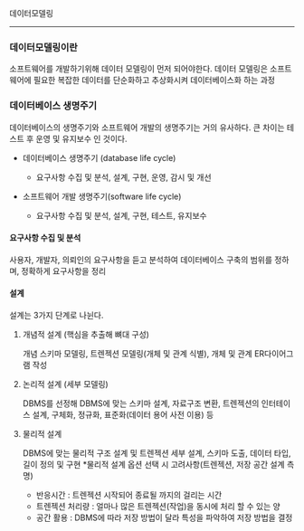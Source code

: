 데이터모델링

---

### 데이터모델링이란

소프트웨어를 개발하기위해 데이터 모델링이 먼저 되어야한다. 데이터 모델링은 소프트웨어에 필요한 복잡한 데이터를 단순화하고 추상화시켜 데이터베이스화 하는 과정

### 데이터베이스 생명주기

데이터베이스의 생명주기와 소프트웨어 개발의 생명주기는 거의 유사하다. 큰 차이는 테스트 후 운영 및 유지보수 인 것이다.

- 데이터베이스 생명주기 (database life cycle)
	- 요구사항 수집 및 분석, 설계, 구현, 운영, 감시 및 개선

- 소프트웨어 개발 생명주기(software life cycle)
	- 요구사항 수집 및 분석, 설계, 구현, 테스트, 유지보수

#### 요구사항 수집 및 분석

사용자, 개발자, 의뢰인의 요구사항을 듣고 분석하여 데이터베이스 구축의 범위를 정하며, 정확하게 요구사항을 정리

#### 설계

설계는 3가지 단계로 나뉜다.

1. 개념적 설계 (핵심을 추출해 뼈대 구성)

	개념 스키마 모델링, 트렌젝션 모델링(개체 및 관계 식별), 개체 및 관계 ER다이어그램 작성

2. 논리적 설계 (세부 모델링)

	DBMS를 선정해 DBMS에 맞는 스키마 설계, 자료구조 변환, 트렌젝션의 인터테이스 설계, 구체화, 정규화, 표준화(데이터 용어 사전 이용) 등

3. 물리적 설계

	DBMS에 맞는 물리적 구조 설계 및 트렌젝션 세부 설계, 스키마 도출, 데이터 타입, 길이 정의 및 구현
	*물리적 설계 옵션 선택 시 고려사항(트렌젝션, 저장 공간 설계 측명)

	- 반응시간 : 트렌젝션 시작되어 종료될 까지의 걸리는 시간
	- 트렌젝션 처리량 : 얼마나 많은 트렌젝션(작업)을 동시에 처리 할 수 있는 양
	- 공간 활용 : DBMS에 따라 저장 방법이 달라 특성을 파악하여 저장 방법을 결정


